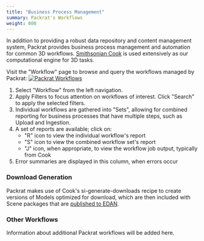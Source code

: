 ```yaml
---
title: "Business Process Management"
summary: Packrat's Workflows
weight: 800
---
```


In addition to providing a robust data repository and content management system, Packrat provides business process management and automation for common 3D workflows. [Smithsonian Cook](https://github.com/Smithsonian/dpo-cook) is used extensively as our computational engine for 3D tasks.

Visit the "Workflow" page to browse and query the workflows managed by Packrat:
[![Packrat Workflows](/dpo-packrat/images/packrat-workflow.png "Packrat Workflows")](/dpo-packrat/images/packrat-workflow.png)
1. Select "Workflow" from the left navigation.
2. Apply Filters to focus attention on workflows of interest. Click "Search" to apply the selected filters.
3. Individual workflows are gathered into "Sets", allowing for combined reporting for business processes that have multiple steps, such as Upload and Ingestion.
4. A set of reports are available; click on:
    - "R" icon to view the individual workflow's report
    - "S" icon to view the combined workflow set's report
    - "J" icon, when appropriate, to view the workflow job output, typically from Cook
5. Error summaries are displayed in this column, when errors occur

### Download Generation
Packrat makes use of Cook's si-generate-downloads recipe to create versions of Models optimized for download, which are then included with Scene packages that are [published to EDAN](../publishing).

### Other Workflows
Information about additional Packrat workflows will be added here.